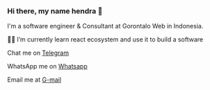 <h3>Hi there, my name hendra 👋</h3>
<p>I'm a software engineer & Consultant at Gorontalo Web in Indonesia.</p>
<p>🧑‍💻 I’m currently learn react ecosystem and use it to build a software</p>
<p>Chat me on <a href="">Telegram</a></p>
<p>WhatsApp me on <a href="">Whatsapp</a></p>
<p>Email me at <a href="">G-mail</a></p>
